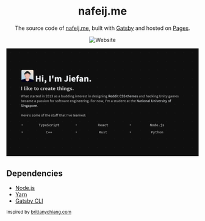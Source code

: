 <div align="center">

# nafeij.me

The source code of <a href="https://nafeij.me" target="_blank">nafeij.me</a>, built with <a href="https://www.gatsbyjs.org/" target="_blank">Gatsby</a> and hosted on <a href="https://pages.github.com/" target="_blank">Pages</a>.

![Website](https://img.shields.io/website?down_color=red&down_message=down&up_color=green&up_message=up&url=https%3A%2F%2Fnafeij.me)

![Preview](https://raw.githubusercontent.com/Nafeij/nafeij.github.io/source/static/og.png)

</div>

## Dependencies
- [Node.js](https://nodejs.org/en/)
- [Yarn](https://yarnpkg.com/)
- [Gatsby CLI](https://www.gatsbyjs.org/docs/tutorial/part-zero/)

<sup>Inspired by [brittanychiang.com](https://brittanychiang.com/)</sup>
